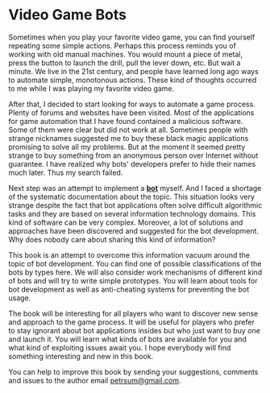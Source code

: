 # Video Game Bots

Sometimes when you play your favorite video game, you can find yourself repeating some simple actions. Perhaps this process reminds you of working with old manual machines. You would mount a piece of metal, press the button to launch the drill, pull the lever down, etc. But wait a minute. We live in the 21st century, and people have learned long ago ways to automate simple, monotonous actions. These kind of thoughts occurred to me while I was playing my favorite video game.

After that, I decided to start looking for ways to automate a game process. Plenty of forums and websites have been visited. Most of the applications for game automation that I have found contained a malicious software. Some of them were clear but did not work at all. Sometimes people with strange nicknames suggested me to buy these black magic applications promising to solve all my problems. But at the moment it seemed pretty strange to buy something from an anonymous person over Internet without guarantee. I have realized why bots' developers prefer to hide their names much later. Thus my search failed.

Next step was an attempt to implement a [**bot**](https://en.wikipedia.org/wiki/Video_game_bot) myself. And I faced a shortage of the systematic documentation about the topic. This situation looks very strange despite the fact that bot applications often solve difficult algorithmic tasks and they are based on several information technology domains. This kind of software can be very complex. Moreover, a lot of solutions and approaches have been discovered and suggested for the bot development. Why does nobody care about sharing this kind of information?

This book is an attempt to overcome this information vacuum around the topic of bot development. You can find one of possible classifications of the bots by types here. We will also consider work mechanisms of different kind of bots and will try to write simple prototypes. You will learn about tools for bot development as well as anti-cheating systems for preventing the bot usage.

The book will be interesting for all players who want to discover new sense and approach to the game process. It will be useful for players who prefer to stay ignorant about bot applications insides but who just want to buy one and launch it. You will learn what kinds of bots are available for you and what kind of exploiting issues await you. I hope everybody will find something interesting and new in this book.

You can help to improve this book by sending your suggestions, comments and issues to the author email [petrsum@gmail.com](mailto:petrsum@gmail.com).
